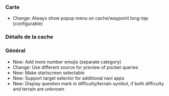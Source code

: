 ### Carte
- Change: Always show popup menu on cache/waypoint long-tap (configurable)

### Détails de la cache

### Général
- New: Add more number emojis (separate category)
- Change: Use different source for preview of pocket queries
- New: Make startscreen selectable
- New: Support target selector for additional navi apps
- New: Display question mark in difficulty/terrain symbol, if both difficulty and terrain are unknown
